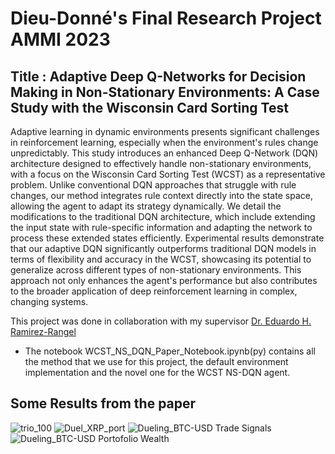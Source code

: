 # Dieu-Donné's Final Research Project AMMI 2023
## Title : Adaptive Deep Q-Networks for Decision Making in Non-Stationary Environments: A Case Study with the Wisconsin Card Sorting Test

Adaptive learning in dynamic environments presents significant challenges in reinforcement learning, especially when the environment's rules change unpredictably. This study introduces an enhanced Deep Q-Network (DQN) architecture designed to effectively handle non-stationary environments, with a focus on the Wisconsin Card Sorting Test (WCST) as a representative problem. Unlike conventional DQN approaches that struggle with rule changes, our method integrates rule context directly into the state space, allowing the agent to adapt its strategy dynamically. We detail the modifications to the traditional DQN architecture, which include extending the input state with rule-specific information and adapting the network to process these extended states efficiently. Experimental results demonstrate that our adaptive DQN significantly outperforms traditional DQN models in terms of flexibility and accuracy in the WCST, showcasing its potential to generalize across different types of non-stationary environments. This approach not only enhances the agent's performance but also contributes to the broader application of deep reinforcement learning in complex, changing systems.


This project was done in collaboration with my supervisor [Dr. Eduardo H. Ramirez-Rangel](https://github.com/tozanni) 
 

* The notebook WCST_NS_DQN_Paper_Notebook.ipynb(py) contains all the method that we use for this project, the default environment implementation and the novel one for the WCST NS-DQN agent.
  
## Some Results from the paper
![trio_100](https://github.com/dfangnon/NS-DQN_WCST/assets/126726283/0aa4a635-fc47-42d8-b11f-0775538c1456)
 ![Duel_XRP_port](https://github.com/dfangnon/RL_Final_Projects_AMMI2023/assets/126726283/4a1bddf6-b519-43cd-b81a-d5e6379db73b)
![Dueling_BTC-USD Trade Signals](https://github.com/dfangnon/RL_Final_Projects_AMMI2023/assets/126726283/726dba1a-c7e2-4d13-8008-c73bc7167b04)
![Dueling_BTC-USD Portofolio Wealth](https://github.com/dfangnon/RL_Final_Projects_AMMI2023/assets/126726283/87fc6d03-3158-4384-a0f1-6fa52afc19d9)
